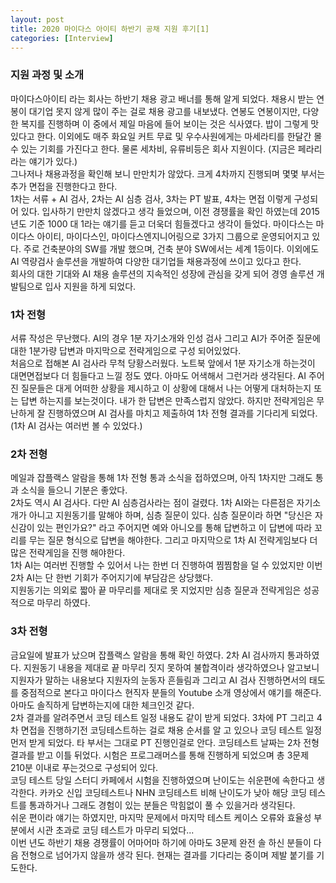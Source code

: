 ```yaml
---
layout: post
title: 2020 마이다스 아이티 하반기 공채 지원 후기[1]
categories: [Interview]
---
```


### 지원 과정 및 소개

마이다스아이티 라는 회사는 하반기 채용 광고 배너를 통해 알게 되었다. 채용시 받는 연봉이 대기업 못지 않게 많이 주는 걸로 채용 광고를 내보냈다. 연봉도 연봉이지만, 다양한 복지를 진행하며 이 중에서 제일 마음에 들어 보이는 것은 식사였다. 밥이 그렇게 맛있다고 한다. 이외에도 매주 화요일 커트 무료 및 우수사원에게는 마세라티를 한달간 몰 수 있는 기회를 가진다고 한다. 물론 세차비, 유류비등은 회사 지원이다. (지금은 페라리라는 얘기가 있다.)    
그나저나 채용과정을 확인해 보니 만만치가 않았다. 크게 4차까지 진행되며 몇몇 부서는 추가 면접을 진행한다고 한다.    
1차는 서류 + AI 검사, 2차는 AI 심층 검사, 3차는 PT 발표, 4차는 면접 이렇게 구성되어 있다. 입사하기 만만치 않겠다고 생각 들었으며, 이전 경쟁률을 확인 하였는데 2015년도 기준 1000 대 1라는 얘기를 듣고 더욱더 힘들겠다고 생각이 들었다.
마이다스는 마이다스 아이티, 마이다스인, 마이다스엔지니어링으로 3가지 그룹으로 운영되어지고 있다. 주로 건축분야의 SW를 개발 했으며, 건축 분야 SW에서는 세계 1등이다. 이외에도 AI 역량검사 솔루션을 개발하여 다양한 대기업들 채용과정에 쓰이고 있다고 한다.    
회사의 대한 기대와 AI 채용 솔루션의 지속적인 성장에 관심을 갖게 되어 경영 솔루션 개발팀으로 입사 지원을 하게 되었다.


### 1차 전형

서류 작성은 무난했다. AI의 경우 1분 자기소개와 인성 검사 그리고 AI가 주어준 질문에 대한 1분가량 답변과 마지막으로 전략게임으로 구성 되어있었다.    
처음으로 접해본 AI 검사라 무척 당황스러웠다. 노트북 앞에서 1분 자기소개 하는것이 대면면접보다 더 힘들다고 느낄 정도 였다. 아마도 어색해서 그런거라 생각된다. AI 주어진 질문들은 대게 어떠한 상황을 제시하고 이 상황에 대해서 나는 어떻게 대처하는지 또는 답변 하는지를 보는것이다. 내가 한 답변은 만족스럽지 않았다. 하지만 전략게임은 무난하게 잘 진행하였으며 AI 검사를 마치고 제출하여 1차 전형 결과를 기다리게 되었다. (1차 AI 검사는 여러번 볼 수 있었다.)


### 2차 전형

메일과 잡플랙스 알람을 통해 1차 전형 통과 소식을 접하였으며, 아직 1차지만 그래도 통과 소식을 들으니 기분은 좋았다.    
2차도 역시 AI 검사다. 다만 AI 심층검사라는 점이 걸렸다. 1차 AI와는 다른점은 자기소개가 아니고 지원동기를 말해야 하며, 심층 질문이 있다. 심층 질문이라 하면 "당신은 자신감이 있는 편인가요?" 라고 주어지면 예와 아니오를 통해 답변하고 이 답변에 따라 꼬리를 무는 질문 형식으로 답변을 해야한다. 그리고 마지막으로 1차 AI 전략게임보다 더 많은 전략게임을 진행 해야한다.        
1차 AI는 여러번 진행할 수 있어서 나는 한번 더 진행하여 찜찜함을 덜 수 있었지만 이번 2차 AI는 단 한번 기회가 주어지기에 부담감은 상당했다.    
지원동기는 의외로 짧아 끝 마무리를 제대로 못 지었지만 심층 질문과 전략게임은 성공적으로 마무리 하였다.    


### 3차 전형

금요일에 발표가 났으며 잡플랙스 알람을 통해 확인 하였다. 2차 AI 검사까지 통과하였다. 지원동기 내용을 제대로 끝 마무리 짓지 못하여 불합격이라 생각하였으나 알고보니 지원자가 말하는 내용보다 지원자의 눈동자 흔들림과 그리고 AI 검사 진행하면서의 태도를 중점적으로 본다고 마이다스 현직자 분들의 Youtube 소개 영상에서 얘기를 해준다. 아마도 솔직하게 답변하는지에 대한 체크인것 같다.    
2차 결과를 알려주면서 코딩 테스트 일정 내용도 같이 받게 되었다. 3차에 PT 그리고 4차 면접을 진행하기전 코딩테스트하는 걸로 채용 순서를 알 고 있으나 코딩 테스트 일정 먼저 받게 되었다. 타 부서는 그대로 PT 진행인걸로 안다. 코딩테스트 날짜는 2차 전형 결과를 받고 이틀 뒤었다. 시험은 프로그래머스를 통해 진행하게 되었으며 총 3문제 210분 이내로 푸는것으로 구성되어 있다.    
코딩 테스트 당일 스터디 카페에서 시험을 진행하였으며 난이도는 쉬운편에 속한다고 생각한다. 카카오 신입 코딩테스트나 NHN 코딩테스트 비해 난이도가 낮아 해당 코딩 테스트를 통과하거나 그래도 경험이 있는 분들은 막힘없이 풀 수 있을거라 생각된다.       
쉬운 편이라 얘기는 하였지만, 마지막 문제에서 마지막 테스트 케이스 오류와 효율성 부분에서 시관 초과로 코딩 테스트가 마무리 되었다...    
이번 년도 하반기 채용 경쟁률이 어마어마 하기에 아마도 3문제 완전 솔 하신 분들이 다음 전형으로 넘어가지 않을까 생각 된다. 현재는 결과를 기다리는 중이며 제발 붙기를 기도한다.